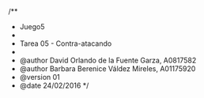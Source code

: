 /**
 * Juego5
 *
 * Tarea 05 - Contra-atacando
 *
 * @author David Orlando de la Fuente Garza, A0817582
 * @author Barbara Berenice Váldez Mireles, A01175920
 * @version 01
 * @date 24/02/2016
 */
